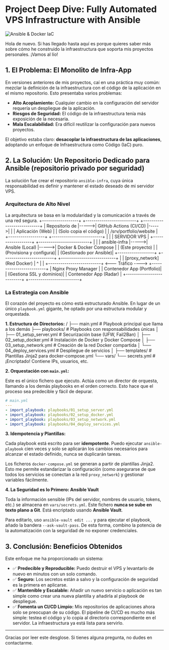 # Project Deep Dive: Fully Automated VPS Infrastructure with Ansible

![Ansible & Docker IaC](https://img.shields.io/badge/IaC%20Orchestration-Ansible%20%7C%20Docker%20%7C%20Jinja2-success?style=for-the-badge&logo=docker)

Hola de nuevo. Si has llegado hasta aquí es porque quieres saber más sobre cómo he construido la infraestructura que soporta mis proyectos personales. ¡Vamos al lío!

## 1. El Problema: El Monolito de Infra-App

En versiones anteriores de mis proyectos, caí en una práctica muy común: mezclar la definición de la infraestructura con el código de la aplicación en el mismo repositorio. Esto presentaba varios problemas:

-   **Alto Acoplamiento:** Cualquier cambio en la configuración del servidor requería un despliegue de la aplicación.
-   **Riesgos de Seguridad:** El código de la infraestructura tenía más exposición de la necesaria.
-   **Mala Escalabilidad:** Era difícil reutilizar la configuración para nuevos proyectos.

El objetivo estaba claro: **desacoplar la infraestructura de las aplicaciones**, adoptando un enfoque de Infraestructura como Código (IaC) puro.

## 2. La Solución: Un Repositorio Dedicado para Ansible (repositorio privado por seguridad)

La solución fue crear el repositorio `ansible-infra`, cuya única responsabilidad es definir y mantener el estado deseado de mi servidor VPS.

### Arquitectura de Alto Nivel

La arquitectura se basa en la modularidad y la comunicación a través de una red segura.
+------------------+ +-------------------------+ +---------------------------+
| Repositorio de |----->| GitHub Actions (CI/CD) |----->| |
| Aplicación (Web) | | (Solo copia el código) | | /srv/portfolio/website |
+------------------+ +-------------------------+ | |
| SERVIDOR VPS |
+------------------+ +-------------------------+ | |
| ansible-infra |----->| Ansible (Local) |----->| Docker & Docker Compose |
| (Este proyecto) | | (Provisiona y configura)| | (Gestionado por Ansible)|
+------------------+ +-------------------------+ +---------------------------+
|
| [proxy_network] (Red Docker)
| ^
| |
+--------------------------+ <--- Tráfico ----> +-------------------------+
| Nginx Proxy Manager | | Contenedor App (Portfolio)|
| (Gestiona SSL y dominios)| | Contenedor App (Radar) |
+--------------------------+ +-------------------------+


### La Estrategia con Ansible

El corazón del proyecto es cómo está estructurado Ansible. En lugar de un único `playbook.yml` gigante, he optado por una estructura modular y orquestada.

**1. Estructura de Directorios:**
/
├── main.yml # Playbook principal que llama a los demás
├── playbooks/ # Playbooks con responsabilidades únicas
│ ├── 01_setup_server.yml # Securización base (UFW, Fail2Ban)
│ ├── 02_setup_docker.yml # Instalación de Docker y Docker Compose
│ ├── 03_setup_network.yml # Creación de la red Docker compartida
│ └── 04_deploy_services.yml # Despliegue de servicios
│
├── templates/ # Plantillas Jinja2 para docker-compose.yml
└── vars/
└── secrets.yml # ¡Encriptado! Contiene IPs, usuarios, etc.

**2. Orquestación con `main.yml`:**

Este es el único fichero que ejecuto. Actúa como un director de orquesta, llamando a los demás playbooks en el orden correcto. Esto hace que el proceso sea predecible y fácil de depurar.

```yaml
# main.yml
---
- import_playbook: playbooks/01_setup_server.yml
- import_playbook: playbooks/02_setup_docker.yml
- import_playbook: playbooks/03_setup_network.yml
- import_playbook: playbooks/04_deploy_services.yml
```

**3. Idempotencia y Plantillas:**

Cada playbook está escrito para ser **idempotente**. Puedo ejecutar `ansible-playbook` cien veces y solo se aplicarán los cambios necesarios para alcanzar el estado definido, nunca se duplicarán tareas.

Los ficheros `docker-compose.yml` se generan a partir de plantillas Jinja2. Esto me permite estandarizar la configuración (como asegurarse de que todos los servicios se conectan a la red `proxy_network`) y gestionar variables fácilmente.

**4. La Seguridad es lo Primero: Ansible Vault**

Toda la información sensible (IPs del servidor, nombres de usuario, tokens, etc.) se almacena en `vars/secrets.yml`. Este fichero **nunca se sube en texto plano a Git**. Está encriptado usando **Ansible Vault**.

Para editarlo, uso `ansible-vault edit ...` y para ejecutar el playbook, añado la bandera `--ask-vault-pass`. De esta forma, combino la potencia de la automatización con la seguridad de no exponer credenciales.

## 3. Conclusión: Beneficios Obtenidos

Este enfoque me ha proporcionado un sistema:

-   ✅ **Predecible y Reproducible:** Puedo destruir el VPS y levantarlo de nuevo en minutos con un solo comando.
-   ✅ **Seguro:** Los secretos están a salvo y la configuración de seguridad es la primera en aplicarse.
-   ✅ **Mantenible y Escalable:** Añadir un nuevo servicio o aplicación es tan simple como crear una nueva plantilla y añadirla al playbook de despliegue.
-   ✅ **Fomenta un CI/CD Limpio:** Mis repositorios de aplicaciones ahora solo se preocupan de su código. El pipeline de CI/CD es mucho más simple: testea el código y lo copia al directorio correspondiente en el servidor. La infraestructura ya está lista para servirlo.

---
Gracias por leer este desglose. Si tienes alguna pregunta, no dudes en contactarme.
